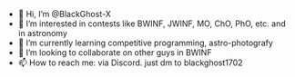 - 👋 Hi, I’m @BlackGhost-X
- 👀 I’m interested in contests like BWINF, JWINF, MO, ChO, PhO, etc. and in astronomy
- 🌱 I’m currently learning competitive programming, astro-photografy
- 💞️ I’m looking to collaborate on other guys in BWINF
- 📫 How to reach me: via Discord. just dm to blackghost1702

<!---
BlackGhost-X/BlackGhost-X is a ✨ special ✨ repository because its `README.md` (this file) appears on your GitHub profile.
You can click the Preview link to take a look at your changes.
--->

